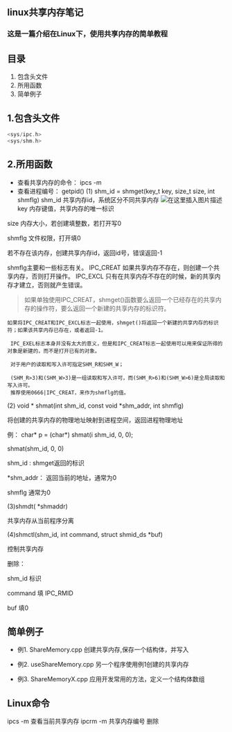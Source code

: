 ## linux共享内存笔记
### 这是一篇介绍在Linux下，使用共享内存的简单教程
## 目录

 1. 包含头文件
 2. 所用函数
 3. 简单例子
## 1.包含头文件

```cpp
<sys/ipc.h>
<sys/shm.h>
```
## 2.所用函数

 - 查看共享内存的命令： ipcs -m
 - 查看进程编号： getpid()
 (1) shm_id  = shmget(key_t key, size_t size, int shmflg) 
shm_id 共享内存id，系统区分不同共享内存
![在这里插入图片描述](https://img-blog.csdnimg.cn/ca4b3995c9be40c6b2b29d8259adf4a0.png#pic_center)
key  内存键值，共享内存的唯一标识

size 内存大小，若创建填整数，若打开写0

shmflg 文件权限，打开填0

若不存在该内存，创建共享内存id，返回id号，错误返回-1

shmflg主要和一些标志有关。
    IPC_CREAT   如果共享内存不存在，则创建一个共享内存，否则打开操作。
    IPC_EXCL     只有在共享内存不存在的时候，新的共享内存才建立，否则就产生错误。 

> 如果单独使用IPC_CREAT，shmget()函数要么返回一个已经存在的共享内存的操作符，要么返回一个新建的共享内存的标识符。

    如果将IPC_CREAT和IPC_EXCL标志一起使用，shmget()将返回一个新建的共享内存的标识符；如果该共享内存已存在，或者返回-1。

     IPC_EXEL标志本身并没有太大的意义，但是和IPC_CREAT标志一起使用可以用来保证所得的对象是新建的，而不是打开已有的对象。

     对于用户的读取和写入许可指定SHM_R和SHM_W；

     (SHM_R>3)和(SHM_W>3)是一组读取和写入许可，而(SHM_R>6)和(SHM_W>6)是全局读取和写入许可。
     推荐使用0666|IPC_CREAT，来作为shmflg的值。

(2) void * shmat(int shm_id, const void *shm_addr, int shmflg)

将创建的共享内存的物理地址映射到进程空间，返回进程物理地址

例： char* p =  (char*) shmat(i shm_id, 0, 0);

shmat(shm_id, 0, 0)

shm_id :  shmget返回的标识

*shm_addr：  返回当前的地址，通常为0

shmflg 通常为0

(3)shmdt( *shmaddr)

共享内存从当前程序分离

(4)shmctl(shm_id, int command, struct shmid_ds *buf)

控制共享内存

删除：

shm_id 标识

command 填 IPC_RMID

buf 填0

## 简单例子

 - 例1.  ShareMemory.cpp
 创建共享内存,保存一个结构体，并写入
 
 
 - 例2. useShareMemory.cpp
 另一个程序使用例1创建的共享内存
 
 - 例3. ShareMemoryX.cpp
  应用开发常用的方法，定义一个结构体数组

## Linux命令
ipcs -m   查看当前共享内存
ipcrm -m 共享内存编号   删除

 
 

     





 

